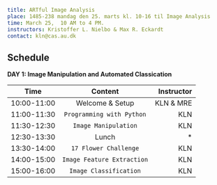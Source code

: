 ```yaml
title: ARTful Image Analysis
place: 1485-238 mandag den 25. marts kl. 10-16 til Image Analysis
time: March 25,  10 AM to 4 PM.
instructors: Kristoffer L. Nielbo & Max R. Eckardt
contact: kln@cas.au.dk
```

## Schedule ##

**DAY 1: Image Manipulation and Automated Classication**

| Time        | Content           | Instructor  |
| ------------- |:-------------:| -----:|
| 10:00-11:00 | Welcome & Setup | KLN & MRE |
| 11:00-11:30 | `Programming with Python` | KLN |
| 11:30-12:30 | `Image Manipulation` | KLN |
| 12:30-13:30 | Lunch | * |
| 13:30-14:00 | `17 Flower Challenge` | KLN |
| 14:00-15:00 | `Image Feature Extraction` | KLN |
| 15:00-16:00 | `Image Classification` | KLN |


